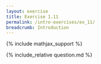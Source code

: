 ```yaml
---
layout: exercise
title: Exercise 1.11
permalink: /intro-exercises/ex_11/
breadcrumb: Introduction
---
```


{% include mathjax_support %}

<div><i class="arrow-up loader" data-chapter="intro-exercises" data-exercise="ex_11" data-rating="0"></i></div>
{% include_relative question.md %}
